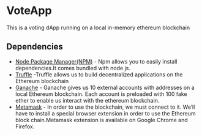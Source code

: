 # VoteApp
This is a voting dApp running on a  local in-memory ethereum blockchain


## Dependencies
* [Node Package Manager(NPM)](https://nodejs.org/en/) - Npm allows you to easily install dependencies.It comes bundled with node js.
* [Truffle](https://trufflesuite.com/) -Truffle allows us to build decentralized applications on the Ethereum blockchain
* [Ganache](https://trufflesuite.com/ganache/) - Ganache gives us 10 external accounts with addresses on a local Ethereum blockchain. Each account is preloaded with 100 fake ether to enable us  interact with the ethereum blockchain.
* [Metamask]("https://chrome.google.com/webstore/detail/metamask/nkbihfbeogaeaoehlefnkodbefgpgknn?hl=en") - In order to use the blockchain, we must connect to it. We’ll have to install a special browser extension in order to use the Ethereum block chain.Metamask extension is available on Google Chrome and Firefox.
